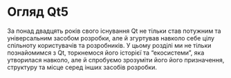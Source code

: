# Огляд Qt5

За понад двадцять років свого існування Qt не тільки став потужним та універсальним засобом розробки, але й згуртував навколо себе цілу спільноту користувачів та розробників. У цьому розділі ми не тільки познайомимся з Qt, торкнемося його історієї та “екосистеми”, яка утворилася навколо, але й спробуємо зрозуміти його його призначення, структуру та місце серед інших засобів розробки.

